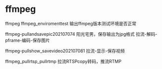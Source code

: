 # ffmpeg
ffmpeg
ffmpeg_enviromenttest   输出ffmpeg版本测试环境是否正常


ffmpeg-pullandsavepic202107074	 阳光宅男，保存输出为jpg格式	拉流-解码-pframe-编码-保存图片


ffmpeg-pullshow_savevideo202107081  拉流-显示-保存视频


ffmpeg_pullrtsp_pullrtmp  拉流RTSPcopy转码，推流RTMP
